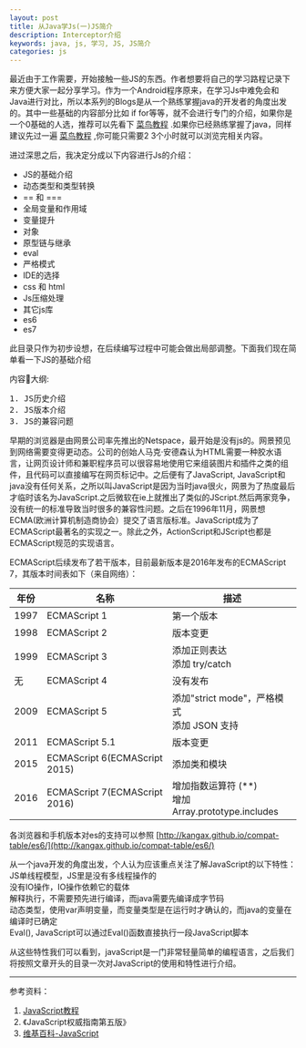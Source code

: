 ```yaml
---
layout: post
title: 从Java学Js(一)JS简介
description: Interceptor介绍
keywords: java, js, 学习, JS, JS简介
categories: js
---
```

最近由于工作需要，开始接触一些JS的东西。作者想要将自己的学习路程记录下来方便大家一起分享学习。作为一个Android程序原来，在学习Js中难免会和Java进行对比，所以本系列的Blogs是从一个熟练掌握java的开发者的角度出发的。其中一些基础的内容部分比如 if for等等，就不会进行专门的介绍，如果你是一个0基础的人选，推荐可以先看下 [菜鸟教程](https://www.runoob.com/js/js-tutorial.html) .如果你已经熟练掌握了java，同样建议先过一遍 [菜鸟教程](https://www.runoob.com/js/js-tutorial.html) ,你可能只需要2 3个小时就可以浏览完相关内容。

进过深思之后，我决定分成以下内容进行Js的介绍：
* JS的基础介绍
* 动态类型和类型转换
* == 和 ===
* 全局变量和作用域
* 变量提升
* 对象
* 原型链与继承
* eval
* 严格模式
* IDE的选择
* css 和 html
* Js压缩处理
* 其它js库  
* es6
* es7

此目录只作为初步设想，在后续编写过程中可能会做出局部调整。下面我们现在简单看一下JS的基础介绍

内容大纲: 
<pre>
1. JS历史介绍
2. JS版本介绍
3. JS的兼容问题
</pre>
早期的浏览器是由网景公司率先推出的Netspace，最开始是没有js的。网景预见到网络需要变得更动态。公司的创始人马克·安德森认为HTML需要一种胶水语言，让网页设计师和兼职程序员可以很容易地使用它来组装图片和插件之类的组件，且代码可以直接编写在网页标记中。之后便有了JavaScript, JavaScript和java没有任何关系，之所以叫JavaScript是因为当时java很火，网景为了热度最后才临时该名为JavaScript.之后微软在ie上就推出了类似的JScript.然后两家竞争，没有统一的标准导致当时很多的兼容性问题。之后在1996年11月，网景想ECMA(欧洲计算机制造商协会）提交了语言版标准。JavaScript成为了ECMAScript最著名的实现之一。除此之外，ActionScript和JScript也都是ECMAScript规范的实现语言。 

ECMAScript后续发布了若干版本，目前最新版本是2016年发布的ECMAScript 7，其版本时间表如下（来自网络）：  

年份 | 名称 | 描述 
---- | ---- | ---
1997 | ECMAScript 1 | 第一个版本
1998 | ECMAScript 2	| 版本变更
1999 | ECMAScript 3 | 添加正则表达<br/>添加 try/catch
无| ECMAScript 4	| 没有发布
2009 | ECMAScript 5	|添加"strict mode"，严格模式<br>添加 JSON 支持
2011 | ECMAScript 5.1 | 版本变更
2015 | ECMAScript 6(ECMAScript 2015)	| 添加类和模块
2016 | ECMAScript 7(ECMAScript 2016)	| 增加指数运算符 (**)<br/>增加 Array.prototype.includes

各浏览器和手机版本对es的支持可以参照 [http://kangax.github.io/compat-table/es6/](http://kangax.github.io/compat-table/es6/)

从一个java开发的角度出发，个人认为应该重点关注了解JavaScript的以下特性：  
JS单线程模型，JS里是没有多线程操作的  
没有IO操作，IO操作依赖它的载体  
解释执行，不需要预先进行编译，而java需要先编译成字节码  
动态类型，使用var声明变量，而变量类型是在运行时才确认的，而java的变量在编译时已确定  
Eval(), JavaScript可以通过Eval()函数直接执行一段JavaScript脚本  

从这些特性我们可以看到，javaScript是一门非常轻量简单的编程语言，之后我们将按照文章开头的目录一次对JavaScript的使用和特性进行介绍。  

----
参考资料：  
1. [JavaScript教程](https://www.runoob.com/js/js-tutorial.html)
2. 《JavaScript权威指南第五版》
3. [维基百科-JavaScript](https://zh.wikipedia.org/wiki/JavaScript)


